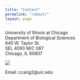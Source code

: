 ```yaml
---
title: "Contact"
permalink: "/about/"
layout: page
---
```


<p>University of Illinois at Chicago<br>Department of Biological Sciences<br>840 W. Taylor St.<br>SEL 4093 M/C 067<br>Chicago, IL 60607</p>
<p><img src="UICcampus.JPG" stle="float:right;width:150px;height:300px"></p>
<p>Email: ccarig2@uic.edu</p>

